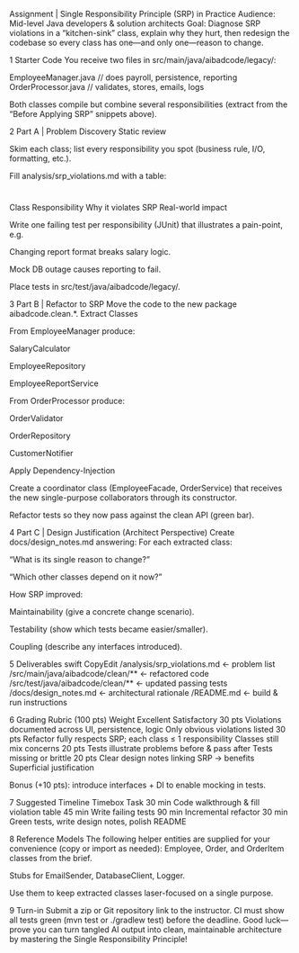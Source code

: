 Assignment | Single Responsibility Principle (SRP) in Practice
Audience: Mid-level Java developers & solution architects
 Goal: Diagnose SRP violations in a “kitchen-sink” class, explain why they hurt, then redesign the codebase so every class has one—and only one—reason to change.

1 Starter Code
You receive two files in src/main/java/aibadcode/legacy/:

EmployeeManager.java          // does payroll, persistence, reporting
OrderProcessor.java           // validates, stores, emails, logs

Both classes compile but combine several responsibilities (extract from the “Before Applying SRP” snippets above).

2 Part A | Problem Discovery
Static review


Skim each class; list every responsibility you spot (business rule, I/O, formatting, etc.).


Fill analysis/srp_violations.md with a table:


#
Class
Responsibility
Why it violates SRP
Real-world impact


Write one failing test per responsibility (JUnit) that illustrates a pain-point, e.g.


Changing report format breaks salary logic.


Mock DB outage causes reporting to fail.


Place tests in src/test/java/aibadcode/legacy/.

3 Part B | Refactor to SRP
Move the code to the new package aibadcode.clean.*.
Extract Classes


From EmployeeManager produce:


SalaryCalculator


EmployeeRepository


EmployeeReportService


From OrderProcessor produce:


OrderValidator


OrderRepository


CustomerNotifier


Apply Dependency-Injection


Create a coordinator class (EmployeeFacade, OrderService) that receives the new single-purpose collaborators through its constructor.


Refactor tests so they now pass against the clean API (green bar).



4 Part C | Design Justification (Architect Perspective)
Create docs/design_notes.md answering:
For each extracted class:


“What is its single reason to change?”


“Which other classes depend on it now?”


How SRP improved:


Maintainability (give a concrete change scenario).


Testability (show which tests became easier/smaller).


Coupling (describe any interfaces introduced).



5 Deliverables
swift
CopyEdit
/analysis/srp_violations.md         ← problem list
/src/main/java/aibadcode/clean/**   ← refactored code
/src/test/java/aibadcode/clean/**   ← updated passing tests
/docs/design_notes.md               ← architectural rationale
/README.md                          ← build & run instructions


6 Grading Rubric (100 pts)
Weight
Excellent
Satisfactory
30 pts
Violations documented across UI, persistence, logic
Only obvious violations listed
30 pts
Refactor fully respects SRP; each class ≤ 1 responsibility
Classes still mix concerns
20 pts
Tests illustrate problems before & pass after
Tests missing or brittle
20 pts
Clear design notes linking SRP → benefits
Superficial justification

Bonus (+10 pts): introduce interfaces + DI to enable mocking in tests.

7 Suggested Timeline
Timebox
Task
30 min
Code walkthrough & fill violation table
45 min
Write failing tests
90 min
Incremental refactor
30 min
Green tests, write design notes, polish README


8 Reference Models
The following helper entities are supplied for your convenience (copy or import as needed):
Employee, Order, and OrderItem classes from the brief.


Stubs for EmailSender, DatabaseClient, Logger.


Use them to keep extracted classes laser-focused on a single purpose.

9 Turn-in
Submit a zip or Git repository link to the instructor. CI must show all tests green (mvn test or ./gradlew test) before the deadline.
Good luck—prove you can turn tangled AI output into clean, maintainable architecture by mastering the Single Responsibility Principle!

